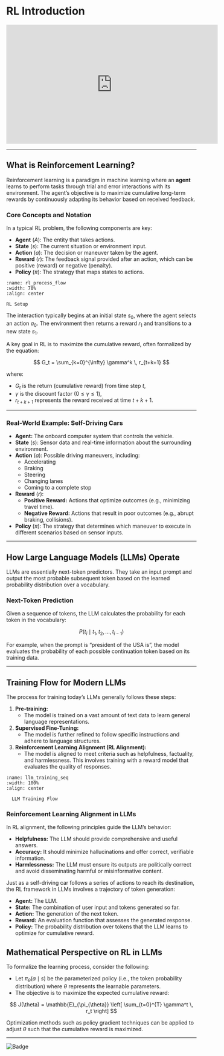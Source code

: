 # RL Introduction

[//]: # (This chapter explores the role of reinforcement learning &#40;RL&#41; in the development of large language models &#40;LLMs&#41;. It is designed for data scientists looking to understand both the theoretical underpinnings and practical implementations of RL in modern AI systems. We will cover the basics of reinforcement learning, provide a real-world example with self-driving cars, and then delve into how LLMs are trained and aligned using RL principles.)
<!-- YouTube Video Embed at the Top -->
<div align="center">
  <iframe width="560" height="315" src="https://www.youtube.com/embed/I2sN1RmON4I" title="Reinforcement Learning for LLMs: Introduction" frameborder="0" allow="accelerometer; autoplay; clipboard-write; encrypted-media; gyroscope; picture-in-picture" allowfullscreen></iframe>
</div>

---

## What is Reinforcement Learning?

Reinforcement learning is a paradigm in machine learning where an **agent** learns to perform tasks through trial and error interactions with its environment. The agent’s objective is to maximize cumulative long-term rewards by continuously adapting its behavior based on received feedback.

### Core Concepts and Notation

In a typical RL problem, the following components are key:

- **Agent** ($A$): The entity that takes actions.
- **State** ($s$): The current situation or environment input.
- **Action** ($a$): The decision or maneuver taken by the agent.
- **Reward** ($r$): The feedback signal provided after an action, which can be positive (reward) or negative (penalty).
- **Policy** ($\pi$): The strategy that maps states to actions.

```{figure} images/rl_process_flow.png
:name: rl_process_flow
:width: 70%
:align: center

RL Setup
```

The interaction typically begins at an initial state $s_0$, where the agent selects an action $a_0$. The environment then returns a reward $r_1$ and transitions to a new state $s_1$.

A key goal in RL is to maximize the cumulative reward, often formalized by the equation:

$$
G_t = \sum_{k=0}^{\infty} \gamma^k \, r_{t+k+1}
$$

where:
- $G_t$ is the return (cumulative reward) from time step $t$,
- $\gamma$ is the discount factor ($0 \leq \gamma \leq 1$),
- $r_{t+k+1}$ represents the reward received at time $t+k+1$.

---

### Real-World Example: Self-Driving Cars

- **Agent:** The onboard computer system that controls the vehicle.
- **State** ($s$): Sensor data and real-time information about the surrounding environment.
- **Action** ($a$): Possible driving maneuvers, including:
  - Accelerating
  - Braking
  - Steering
  - Changing lanes
  - Coming to a complete stop
- **Reward** ($r$): 
  - **Positive Reward:** Actions that optimize outcomes (e.g., minimizing travel time).
  - **Negative Reward:** Actions that result in poor outcomes (e.g., abrupt braking, collisions).
- **Policy** ($\pi$): The strategy that determines which maneuver to execute in different scenarios based on sensor inputs.


---

## How Large Language Models (LLMs) Operate

LLMs are essentially next-token predictors. They take an input prompt and output the most probable subsequent token based on the learned probability distribution over a vocabulary.

### Next-Token Prediction

Given a sequence of tokens, the LLM calculates the probability for each token in the vocabulary:

$$
P\bigl(t_i \mid t_1, t_2, \ldots, t_{i-1}\bigr)
$$

For example, when the prompt is “president of the USA is”, the model evaluates the probability of each possible continuation token based on its training data.

[//]: # (> **Image:** [LLM Next-Token Prediction]&#40;https://example.com/llm_next_token.png&#41;)

---

## Training Flow for Modern LLMs

The process for training today’s LLMs generally follows these steps:

1. **Pre-training:**
   - The model is trained on a vast amount of text data to learn general language representations.
2. **Supervised Fine-Tuning:**
   - The model is further refined to follow specific instructions and adhere to language structures.
3. **Reinforcement Learning Alignment (RL Alignment):**
   - The model is aligned to meet criteria such as helpfulness, factuality, and harmlessness. This involves training with a reward model that evaluates the quality of responses.

```{figure} images/llm_training_seq.png
:name: llm_training_seq
:width: 100%
:align: center

  LLM Training Flow
```

### Reinforcement Learning Alignment in LLMs

In RL alignment, the following principles guide the LLM’s behavior:

- **Helpfulness:** The LLM should provide comprehensive and useful answers.
- **Accuracy:** It should minimize hallucinations and offer correct, verifiable information.
- **Harmlessness:** The LLM must ensure its outputs are politically correct and avoid disseminating harmful or misinformative content.

Just as a self-driving car follows a series of actions to reach its destination, the RL framework in LLMs involves a trajectory of token generation:

- **Agent:** The LLM.
- **State:** The combination of user input and tokens generated so far.
- **Action:** The generation of the next token.
- **Reward:** An evaluation function that assesses the generated response.
- **Policy:** The probability distribution over tokens that the LLM learns to optimize for cumulative reward.

## Mathematical Perspective on RL in LLMs

To formalize the learning process, consider the following:
- Let $\pi_{\theta}(a \mid s)$ be the parameterized policy (i.e., the token probability distribution) where $\theta$ represents the learnable parameters.
- The objective is to maximize the expected cumulative reward:

$$
J(\theta) = \mathbb{E}_{\pi_{\theta}} \left[ \sum_{t=0}^{T} \gamma^t \, r_t \right]
$$


Optimization methods such as policy gradient techniques can be applied to adjust $\theta$ such that the cumulative reward is maximized.

---


[//]: # (*End of Chapter*)

![Badge](https://hitscounter.dev/api/hit?url=https%3A%2F%2Fbajajra.github.io%2Fmachinamasquerade%2Frl_llm_intro.html&label=Visitors&icon=clipboard-data&color=%23D70040&message=&style=for-the-badge&tz=UTC)

